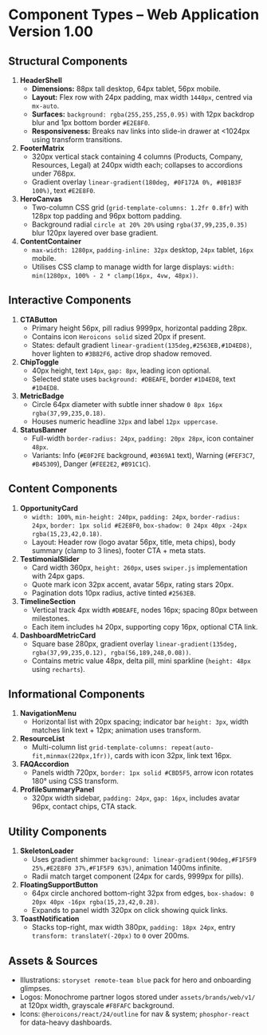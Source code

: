# Component Types – Web Application Version 1.00

## Structural Components
1. **HeaderShell**
   - **Dimensions:** 88px tall desktop, 64px tablet, 56px mobile.
   - **Layout:** Flex row with 24px padding, max width `1440px`, centred via `mx-auto`.
   - **Surfaces:** `background: rgba(255,255,255,0.95)` with 12px backdrop blur and 1px bottom border `#E2E8F0`.
   - **Responsiveness:** Breaks nav links into slide-in drawer at <1024px using transform transitions.
2. **FooterMatrix**
   - 320px vertical stack containing 4 columns (Products, Company, Resources, Legal) at 240px width each; collapses to accordions under 768px.
   - Gradient overlay `linear-gradient(180deg, #0F172A 0%, #0B1B3F 100%)`, text `#E2E8F0`.
3. **HeroCanvas**
   - Two-column CSS grid (`grid-template-columns: 1.2fr 0.8fr`) with 128px top padding and 96px bottom padding.
   - Background radial `circle at 20% 20%` using `rgba(37,99,235,0.35)` blur 120px layered over base gradient.
4. **ContentContainer**
   - `max-width: 1280px`, `padding-inline: 32px` desktop, `24px` tablet, `16px` mobile.
   - Utilises CSS clamp to manage width for large displays: `width: min(1280px, 100% - 2 * clamp(16px, 4vw, 48px))`.

## Interactive Components
1. **CTAButton**
   - Primary height 56px, pill radius 9999px, horizontal padding 28px.
   - Contains icon `Heroicons solid` sized 20px if present.
   - States: default gradient `linear-gradient(135deg,#2563EB,#1D4ED8)`, hover lighten to `#3B82F6`, active drop shadow removed.
2. **ChipToggle**
   - 40px height, text `14px`, `gap: 8px`, leading icon optional.
   - Selected state uses `background: #DBEAFE`, border `#1D4ED8`, text `#1D4ED8`.
3. **MetricBadge**
   - Circle 64px diameter with subtle inner shadow `0 8px 16px rgba(37,99,235,0.18)`.
   - Houses numeric headline `32px` and label `12px uppercase`.
4. **StatusBanner**
   - Full-width `border-radius: 24px`, `padding: 20px 28px`, icon container `48px`.
   - Variants: Info (`#E0F2FE` background, `#0369A1` text), Warning (`#FEF3C7`, `#B45309`), Danger (`#FEE2E2`, `#B91C1C`).

## Content Components
1. **OpportunityCard**
   - `width: 100%`, `min-height: 240px`, `padding: 24px`, `border-radius: 24px`, `border: 1px solid #E2E8F0`, `box-shadow: 0 24px 40px -24px rgba(15,23,42,0.18)`.
   - Layout: Header row (logo avatar 56px, title, meta chips), body summary (clamp to 3 lines), footer CTA + meta stats.
2. **TestimonialSlider**
   - Card width 360px, `height: 260px`, uses `swiper.js` implementation with 24px gaps.
   - Quote mark icon 32px accent, avatar 56px, rating stars 20px.
   - Pagination dots 10px radius, active tinted `#2563EB`.
3. **TimelineSection**
   - Vertical track 4px width `#DBEAFE`, nodes 16px; spacing 80px between milestones.
   - Each item includes `h4` 20px, supporting copy 16px, optional CTA link.
4. **DashboardMetricCard**
   - Square base 280px, gradient overlay `linear-gradient(135deg, rgba(37,99,235,0.12), rgba(56,189,248,0.08))`.
   - Contains metric value 48px, delta pill, mini sparkline (`height: 48px` using `recharts`).

## Informational Components
1. **NavigationMenu**
   - Horizontal list with 20px spacing; indicator bar `height: 3px`, width matches link text + 12px; animation uses transform.
2. **ResourceList**
   - Multi-column list `grid-template-columns: repeat(auto-fit,minmax(220px,1fr))`, cards with icon 32px, link text 16px.
3. **FAQAccordion**
   - Panels width 720px, `border: 1px solid #CBD5F5`, arrow icon rotates 180° using CSS transform.
4. **ProfileSummaryPanel**
   - 320px width sidebar, `padding: 24px`, `gap: 16px`, includes avatar 96px, contact chips, CTA stack.

## Utility Components
1. **SkeletonLoader**
   - Uses gradient shimmer `background: linear-gradient(90deg,#F1F5F9 25%,#E2E8F0 37%,#F1F5F9 63%)`, animation 1400ms infinite.
   - Radii match target component (24px for cards, 9999px for pills).
2. **FloatingSupportButton**
   - 64px circle anchored bottom-right 32px from edges, `box-shadow: 0 20px 40px -16px rgba(15,23,42,0.28)`.
   - Expands to panel width 320px on click showing quick links.
3. **ToastNotification**
   - Stacks top-right, max width 380px, `padding: 18px 24px`, entry `transform: translateY(-20px)` to `0` over 200ms.

## Assets & Sources
- Illustrations: `storyset remote-team blue` pack for hero and onboarding glimpses.
- Logos: Monochrome partner logos stored under `assets/brands/web/v1/` at 120px width, grayscale `#F8FAFC` background.
- Icons: `@heroicons/react/24/outline` for nav & system; `phosphor-react` for data-heavy dashboards.
